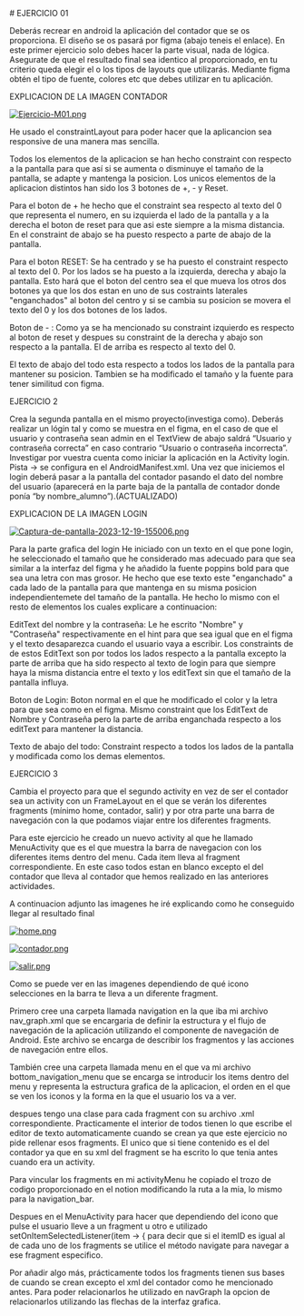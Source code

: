 ﻿\# EJERCICIO 01

Deberás recrear en android la aplicación del contador que se os proporciona. El diseño se os pasará por figma (abajo teneis el enlace). En este primer ejercicio solo debes hacer la parte visual, nada de lógica. Asegurate de que el resultado final sea identico al proporcionado, en tu criterio queda elegir el o los tipos de layouts que utilizarás. Mediante figma obtén el tipo de fuente, colores etc que debes utilizar en tu aplicación.



EXPLICACION DE LA IMAGEN CONTADOR

[![Ejercicio-M01.png](https://i.postimg.cc/63qcchc1/Ejercicio-M01.png)](https://postimg.cc/ft4YTm6x)

He usado el constraintLayout para poder hacer que la aplicancion sea responsive de una manera mas sencilla.

Todos los elementos de la aplicacion se han hecho constraint con respecto a la pantalla para que así si se aumenta o disminuye el tamaño de la pantalla, se adapte y mantenga la posicion. Los unicos elementos de la aplicacion distintos han sido los 3 botones de +, - y Reset.


Para el boton de + he hecho que el constraint sea respecto al texto del 0 que representa el numero, en su izquierda el lado de la pantalla y a la derecha el boton de reset para que asi este siempre a la misma distancia. En el constraint de abajo se ha puesto respecto a parte de abajo de la pantalla.

Para el boton RESET: Se ha centrado y se ha puesto el constraint respecto al texto del 0. Por los lados se ha puesto a la izquierda, derecha y  abajo la pantalla. Esto hará que el boton del centro sea el que mueva los otros dos botones ya que los dos estan en uno de sus costraints laterales "enganchados" al boton del centro y  si se cambia su posicion se movera el texto del 0 y los dos botones de los lados.

Boton de - : Como ya se ha mencionado su constraint izquierdo es respecto al boton de reset y despues su constraint de la derecha y abajo son respecto a la pantalla. El de arriba es respecto al texto del 0.


El texto de abajo del todo esta respecto a todos los lados de la pantalla para mantener su posicion. Tambien se ha modificado el tamaño y la fuente para tener similitud con figma.



EJERCICIO 2

Crea la segunda pantalla en el mismo proyecto(investiga como). Deberás realizar un lógin tal y como se muestra en el figma, en el caso de que el usuario y contraseña sean admin en el TextView de abajo saldrá “Usuario y contraseña correcta” en caso contrario “Usuario o contraseña incorrecta”. Investigar por vuestra cuenta como iniciar la aplicación en la Activity login. Pista → se configura en el AndroidManifest.xml. Una vez que iniciemos el login deberá pasar a la pantalla del contador pasando el dato del nombre del usuario (aparecerá en la parte baja de la pantalla de contador donde ponía “by nombre_alumno”).(ACTUALIZADO)

EXPLICACION DE LA IMAGEN LOGIN

[![Captura-de-pantalla-2023-12-19-155006.png](https://i.postimg.cc/XJBH385B/Captura-de-pantalla-2023-12-19-155006.png)](https://postimg.cc/47ZbQpBX)


Para la parte grafica del login He iniciado con un texto en el que pone login, he seleccionado el tamaño que he considerado mas adecuado para que sea similar a la  interfaz del figma y he añadido la fuente poppins bold para que sea una letra con mas grosor. He hecho que ese texto este "enganchado" a cada lado de la pantalla para que mantenga en su misma posicion independientemete del tamaño de la pantalla. He hecho lo mismo con el resto de elementos los cuales explicare a continuacion:

EditText del nombre y la contraseña: Le he escrito "Nombre" y "Contraseña" respectivamente en el hint para que sea igual que en el figma y el texto desaparezca cuando el usuario vaya a escribir. Los constraints de de estos EditText son por todos los lados respecto a la pantalla excepto la parte de arriba que ha sido respecto al texto de login para que siempre haya la misma distancia entre el texto y los editText sin que el tamaño de la pantalla influya.


Boton de Login: Boton normal en el que he modificado el color y la letra para que sea como en el figma. Mismo constraint que los EditText de Nombre y Contraseña pero la parte de arriba enganchada respecto a los editText para mantener la distancia.


Texto de abajo del todo: Constraint respecto a todos los lados de la pantalla y modificada como los demas elementos.












EJERCICIO 3

Cambia el proyecto para que el segundo activity en vez de ser el contador sea un activity con un FrameLayout en el que se verán los diferentes fragments (mínimo home, contador, salir) y por otra parte una barra de navegación con la que podamos viajar entre los diferentes fragments.

Para este ejercicio he creado un nuevo activity al que he llamado MenuActivity que es el que muestra la barra de navegacion con los diferentes items dentro del menu. Cada item lleva al fragment correspondiente. En este caso todos estan en blanco excepto el del contador que lleva al contador que hemos realizado en las anteriores actividades.

A continuacion adjunto las imagenes he iré explicando como he conseguido llegar al resultado final

[![home.png](https://i.postimg.cc/PrRxWcVD/home.png)](https://postimg.cc/VdXm178s)




[![contador.png](https://i.postimg.cc/Y9R2hymh/contador.png)](https://postimg.cc/vg1wKhhs)




[![salir.png](https://i.postimg.cc/wxWTzZpr/salir.png)](https://postimg.cc/bdtjH6d0)




Como se puede ver en las imagenes dependiendo de qué icono selecciones en la barra te lleva a un diferente fragment. 

Primero cree una carpeta llamada navigation en la que iba mi archivo nav_graph.xml que se encargaria de definir la estructura y el flujo de navegación de la aplicación  utilizando el componente de navegación de Android. Este archivo se encarga de describir los fragmentos y las acciones de navegación entre ellos.

También cree una carpeta llamada menu en el que va mi archivo bottom_navigation_menu que se encarga se introducir los items dentro del menu y representa la estructura grafica de la aplicacion, el orden en el que se ven los iconos y la forma en la que el usuario los va a ver.

despues tengo una clase para cada fragment con su archivo .xml correspondiente. Practicamente el interior de todos tienen lo que escribe el editor de texto automaticamente cuando se crean ya que este ejercicio no pide rellenar esos fragments. El unico que si tiene contenido es el del contador ya que en su xml del fragment se ha escrito lo que tenia antes cuando era un activity. 


Para vincular los fragments en mi activityMenu he copiado el trozo de codigo proporcionado en el notion modificando la ruta a la mia, lo mismo para la navigation_bar.

Despues en el MenuActivity para hacer que dependiendo del icono que pulse el usuario lleve a un fragment u otro e utilizado setOnItemSelectedListener(item -> { para decir que si el itemID es igual al de cada uno de los fragments se utilice el método navigate para navegar a ese fragment especifico.

Por añadir algo más, prácticamente todos los fragments tienen sus bases de cuando se crean excepto el xml del contador como he mencionado antes. Para poder relacionarlos he utilizado en navGraph la opcion de relacionarlos utilizando las flechas de la interfaz grafica. 


